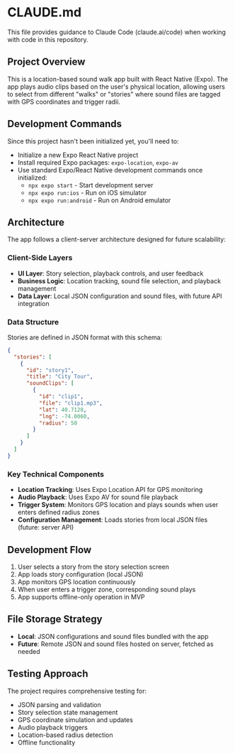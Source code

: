# CLAUDE.md

This file provides guidance to Claude Code (claude.ai/code) when working with code in this repository.

## Project Overview
This is a location-based sound walk app built with React Native (Expo). The app plays audio clips based on the user's physical location, allowing users to select from different "walks" or "stories" where sound files are tagged with GPS coordinates and trigger radii.

## Development Commands
Since this project hasn't been initialized yet, you'll need to:
- Initialize a new Expo React Native project
- Install required Expo packages: `expo-location`, `expo-av`
- Use standard Expo/React Native development commands once initialized:
  - `npx expo start` - Start development server
  - `npx expo run:ios` - Run on iOS simulator
  - `npx expo run:android` - Run on Android emulator

## Architecture
The app follows a client-server architecture designed for future scalability:

### Client-Side Layers
- **UI Layer**: Story selection, playback controls, and user feedback
- **Business Logic**: Location tracking, sound file selection, and playback management
- **Data Layer**: Local JSON configuration and sound files, with future API integration

### Data Structure
Stories are defined in JSON format with this schema:
```json
{
  "stories": [
    {
      "id": "story1",
      "title": "City Tour",
      "soundClips": [
        {
          "id": "clip1",
          "file": "clip1.mp3",
          "lat": 40.7128,
          "lng": -74.0060,
          "radius": 50
        }
      ]
    }
  ]
}
```

### Key Technical Components
- **Location Tracking**: Uses Expo Location API for GPS monitoring
- **Audio Playback**: Uses Expo AV for sound file playback
- **Trigger System**: Monitors GPS location and plays sounds when user enters defined radius zones
- **Configuration Management**: Loads stories from local JSON files (future: server API)

## Development Flow
1. User selects a story from the story selection screen
2. App loads story configuration (local JSON)
3. App monitors GPS location continuously
4. When user enters a trigger zone, corresponding sound plays
5. App supports offline-only operation in MVP

## File Storage Strategy
- **Local**: JSON configurations and sound files bundled with the app
- **Future**: Remote JSON and sound files hosted on server, fetched as needed

## Testing Approach
The project requires comprehensive testing for:
- JSON parsing and validation
- Story selection state management
- GPS coordinate simulation and updates
- Audio playback triggers
- Location-based radius detection
- Offline functionality